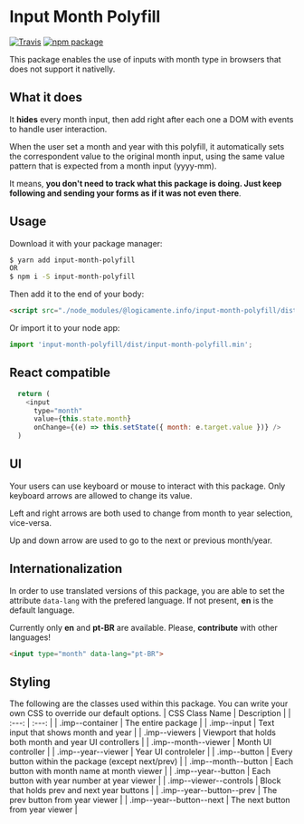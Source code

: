 # Input Month Polyfill

[![Travis][build-badge]][build]
[![npm package][npm-badge]][npm]

This package enables the use of inputs with month type in browsers that does not support it nativelly.

## What it does

It **hides** every month input, then add right after each one a DOM with events to handle user interaction.

When the user set a month and year with this polyfill, it automatically sets the correspondent value to the original month input, using the same value pattern that is expected from a month input (yyyy-mm).

It means, **you don't need to track what this package is doing. Just keep following and sending your forms as if it was not even there**.

## Usage


Download it with your package manager:

```bash
$ yarn add input-month-polyfill
OR
$ npm i -S input-month-polyfill
```

Then add it to the end of your body:

```html
<script src="./node_modules/@logicamente.info/input-month-polyfill/dist/input-month-polyfill.min.js"></script>
```

Or import it to your node app:

```js
import 'input-month-polyfill/dist/input-month-polyfill.min';
```

## React compatible

```js
  return (
    <input
      type="month"
      value={this.state.month}
      onChange={(e) => this.setState({ month: e.target.value })} />
  )
```

## UI

Your users can use keyboard or mouse to interact with this package. Only keyboard arrows are allowed to change its value.

Left and right arrows are both used to change from month to year selection, vice-versa.

Up and down arrow are used to go to the next or previous month/year.

## Internationalization

In order to use translated versions of this package, you are able to set the attribute `data-lang` with the prefered language. If not present, **en** is the default language.

Currently only **en** and **pt-BR** are available. Please, **contribute** with other languages!

```html
<input type="month" data-lang="pt-BR">
```

## Styling

The following are the classes used within this package. You can write your own CSS to override our default options.
| CSS Class Name            | Description                                               |
| :---:                     | :---:                                                     |
| .imp--container           | The entire package                                        |
| .imp--input               | Text input that shows month and year                      |
| .imp--viewers             | Viewport that holds both month and year UI controllers    |
| .imp--month--viewer       | Month UI controller                                       |
| .imp--year--viewer        | Year UI controleler                                       |
| .imp--button              | Every button within the package (except next/prev)        |
| .imp--month--button       | Each button with month name at month viewer               |
| .imp--year--button        | Each button with year number at year viewer               |
| .imp--viewer--controls    | Block that holds prev and next year buttons               |
| .imp--year--button--prev  | The prev button from year viewer                          |
| .imp--year--button--next  | The next button from year viewer                          |

[build-badge]: https://img.shields.io/travis/logicamenteinfo/input-month-polyfill/master.png?style=flat-square
[build]: https://travis-ci.org/logicamenteinfo/input-month-polyfill

[npm-badge]: https://img.shields.io/npm/v/@logicamente.info/input-month-polyfill.png?style=flat-square
[npm]: https://www.npmjs.org/@logicamente.info/input-month-polyfill